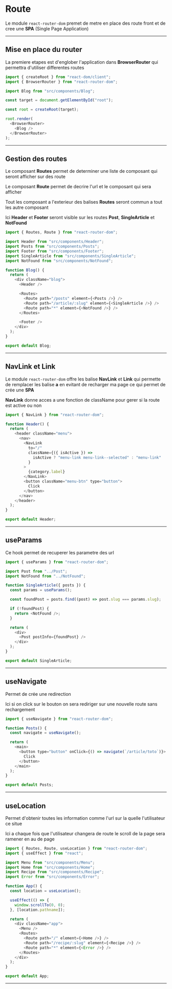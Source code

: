 # Route

Le module `react-router-dom` premet de metre en place des route front et de cree une **SPA** (Single Page Application)

---

## Mise en place du router

La premiere etapes est d'englober l'application dans **BrowserRouter** qui permettra d'utiliser differentes routes

```js
import { createRoot } from "react-dom/client";
import { BrowserRouter } from "react-router-dom";

import Blog from "src/components/Blog";

const target = document.getElementById("root");

const root = createRoot(target);

root.render(
  <BrowserRouter>
    <Blog />
  </BrowserRouter>
);
```

---

## Gestion des routes

Le composant **Routes** permet de determiner une liste de composant qui seront afficher sur des route

Le composant **Route** permet de decrire l'url et le composant qui sera afficher

Tout les composant a l'exterieur des balises **Routes** seront commun a tout les autre composant

Ici **Header** et **Footer** seront visible sur les routes **Post**, **SingleArticle** et **NotFound**

```js
import { Routes, Route } from "react-router-dom";

import Header from "src/components/Header";
import Posts from "src/components/Posts";
import Footer from "src/components/Footer";
import SingleArticle from "src/components/SingleArticle";
import NotFound from "src/components/NotFound";

function Blog() {
  return (
    <div className="blog">
      <Header />

      <Routes>
        <Route path="/posts" element={<Posts />} />
        <Route path="/article/:slug" element={<SingleArticle />} />
        <Route path="*" element={<NotFound />} />
      </Routes>

      <Footer />
    </div>
  );
}

export default Blog;
```

---

## NavLink et Link

Le module `react-router-dom` offre les balise **NavLink** et **Link** qui permette de remplacer les balise **a** en evitant de recharger ma page ce qui permet de crée une **SPA**

**NavLink** donne acces a une fonction de className pour gerer si la route est active ou non

```js
import { NavLink } from "react-router-dom";

function Header() {
  return (
    <header className="menu">
      <nav>
        <NavLink
          to="/"
          className={({ isActive }) =>
            isActive ? "menu-link menu-link--selected" : "menu-link"
          }
        >
          {category.label}
        </NavLink>
        <button className="menu-btn" type="button">
          Click
        </button>
      </nav>
    </header>
  );
}

export default Header;
```

---

## useParams

Ce hook permet de recuperer les parametre des url

```js
import { useParams } from "react-router-dom";

import Post from "../Post";
import NotFound from "../NotFound";

function SingleArticle({ posts }) {
  const params = useParams();

  const foundPost = posts.find((post) => post.slug === params.slug);

  if (!foundPost) {
    return <NotFound />;
  }

  return (
    <div>
      <Post postInfo={foundPost} />
    </div>
  );
}

export default SingleArticle;
```

---

## useNavigate

Permet de crée une redirection

Ici si on click sur le bouton on sera rediriger sur une nouvelle route sans rechargement

```js
import { useNavigate } from "react-router-dom";

function Posts() {
  const navigate = useNavigate();

  return (
    <main>
      <button type="button" onClick={() => navigate(`/article/toto`)}>
        Click
      </button>
    </main>
  );
}

export default Posts;
```

---

## useLocation

Permet d'obtenir toutes les information comme l'url sur la quelle l'utilisateur ce situe

Ici a chaque fois que l'utilisateur changera de route le scroll de la page sera ramener en au de page

```js
import { Routes, Route, useLocation } from "react-router-dom";
import { useEffect } from "react";

import Menu from "src/components/Menu";
import Home from "src/components/Home";
import Recipe from "src/components/Recipe";
import Error from "src/components/Error";

function App() {
  const location = useLocation();

  useEffect(() => {
    window.scrollTo(0, 0);
  }, [location.pathname]);

  return (
    <div className="app">
      <Menu />
      <Routes>
        <Route path="/" element={<Home />} />
        <Route path="/recipe/:slug" element={<Recipe />} />
        <Route path="*" element={<Error />} />
      </Routes>
    </div>
  );
}

export default App;
```

---
